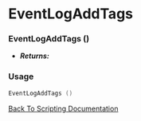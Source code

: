 # EventLogAddTags 

### EventLogAddTags ()
- ***Returns:*** 

### Usage

```Lua
EventLogAddTags ()
```


[Back To Scripting Documentation](../README.md)
